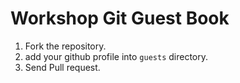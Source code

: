 # Workshop Git Guest Book

1. Fork the repository.
2. add your github profile into `guests` directory.
3. Send Pull request.
